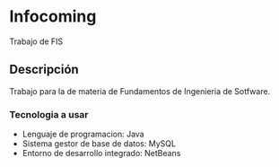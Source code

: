 # Infocoming
Trabajo de FIS

## Descripción

Trabajo para la de materia de Fundamentos de Ingenieria de Sotfware.

### Tecnologia a usar

* Lenguaje de programacion: Java
* Sistema gestor de base de datos: MySQL
* Entorno de desarrollo integrado: NetBeans
